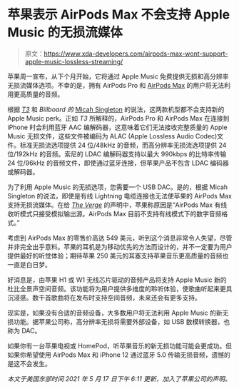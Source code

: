 # 苹果表示 AirPods Max 不会支持 Apple Music 的无损流媒体

> 原文：<https://www.xda-developers.com/airpods-max-wont-support-apple-music-lossless-streaming/>

苹果周一宣布，从下个月开始，它将通过 Apple Music 免费提供无损和高分辨率无损流媒体选项。不幸的是，拥有 AirPods Pro 和 [AirPods Max](https://www.xda-developers.com/apple-airpods-max-launch-premium-over-ear-headphones-anc/) 的用户将无法利用更高质量的音频。

根据 [*T3*](https://www.t3.com/news/airpods-max-and-airpods-pro-dont-support-apple-music-lossless-apple-confirms) 和 *Billboard 的* [Micah Singleton](https://twitter.com/MicahSingleton/status/1394349176020815875) 的说法，这两款机型都不会支持新的 Apple Music perk。正如 *T3* 所解释的，AirPods Pro 和 AirPods Max 在连接到 iPhone 时会利用蓝牙 AAC 编解码器，这意味着它们无法接收完整质量的 Apple Music 无损文件，这些文件被编码为 ALAC (Apple Lossless Audio Codec)文件。标准无损流选项提供 24 位/48kHz 的音频，而高分辨率无损流选项提供 24 位/192kHz 的音频。索尼的 LDAC 编解码器支持以最大 990kbps 的比特率传输 24 位/96kHz 的音频文件，即使通过蓝牙连接，但苹果产品不包含 LDAC 编码器或解码器。

为了利用 Apple Music 的无损选项，您需要一个 USB DAC。是的，根据 Micah Singleton 的说法，即使是有线 Lightning 电缆连接也无法使苹果的 AirPods Max 支持无损流媒体。在给 [*The Verge*](https://www.theverge.com/2021/5/17/22440788/apple-airpods-max-lossless-music-explainer-spatial-audio) 的声明中，苹果称原因是“AirPods Max 有线收听模式只接受模拟输出源。AirPods Max 目前不支持有线模式下的数字音频格式。”

考虑到 AirPods Max 的零售价高达 549 美元，听到这个消息非常令人失望，尽管并非完全出乎意料。苹果的耳机是为移动优先的方法而设计的，并不一定要为用户提供最好的听觉体验；期待苹果 250 美元的耳塞支持苹果音乐更高质量的音频也一直是白日梦。

好消息是，由苹果 H1 或 W1 无线芯片驱动的音频产品将支持 Apple Music 新的杜比全景声空间音频。该功能将为用户提供多维度的聆听体验，使歌曲听起来更具沉浸感。数千首歌曲将在发布时支持空间音频，未来还会有更多支持。

现实是，如果没有合适的音频设备，大多数用户将无法利用 Apple Music 的新无损功能。据苹果公司称，高分辨率无损将需要外部设备，如 USB 数模转换器，也称为 DAC。

如果你有一台苹果电视或 HomePod，听苹果音乐的新无损功能可能会更成功。但如果你希望使用 AirPods Max 和 iPhone 12 通过蓝牙 5.0 传输无损音频，遗憾的是这不会发生。

*本文于美国东部时间 2021 年 5 月 17 日下午 6:11 更新，加入了苹果公司的声明。*